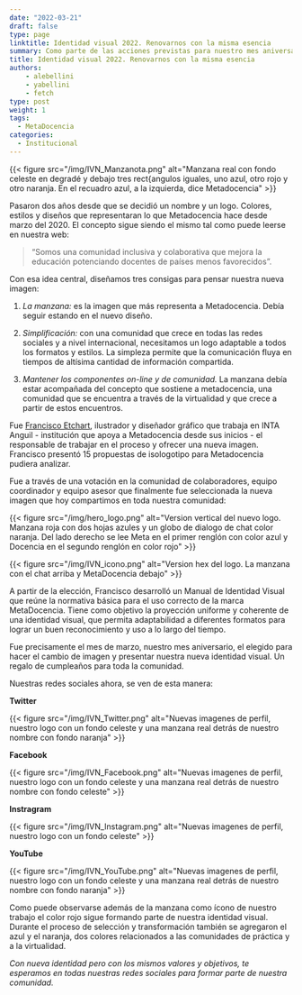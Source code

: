 ```yaml
---
date: "2022-03-21"
draft: false
type: page
linktitle: Identidad visual 2022. Renovarnos con la misma esencia
summary: Como parte de las acciones previstas para nuestro mes aniversario, el equipo de Metadocencia decidió renovar la identidad visual de la organización. El punto de partida fue identificarnos para comunicar a través de nuestro logo, nuestra misión y visión.
title: Identidad visual 2022. Renovarnos con la misma esencia
authors: 
    - alebellini
    - yabellini
    - fetch
type: post
weight: 1
tags: 
  - MetaDocencia
categories:
  - Institucional
---
```


{{< figure src="/img/IVN_Manzanota.png" alt="Manzana real con fondo celeste en degradé y debajo tres rect{angulos iguales, uno azul, otro rojo y otro naranja.  En el recuadro azul, a la izquierda, dice Metadocencia" >}}

Pasaron dos años desde que se decidió un nombre y un logo. Colores, estilos y diseños que representaran lo que Metadocencia hace desde marzo del 2020. El concepto sigue siendo el mismo tal como puede leerse en nuestra web: 

> “Somos una comunidad inclusiva y colaborativa que mejora la educación potenciando docentes de países menos favorecidos”.

Con esa idea central, diseñamos tres consigas para pensar nuestra nueva imagen:

1. _La manzana:_ es la imagen que más representa a Metadocencia. Debía seguir estando en el nuevo diseño.

2. _Simplificación:_ con una comunidad que crece en todas las redes sociales y a nivel internacional, necesitamos un logo adaptable a todos los formatos y estilos. La simpleza permite que la comunicación fluya en tiempos de altísima cantidad de información compartida.

3. _Mantener los componentes on-line y de comunidad._ La manzana debía estar acompañada del concepto que sostiene a metadocencia, una comunidad que se encuentra a través de la virtualidad y que crece a partir de estos encuentros.


Fue [Francisco Etchart](https://www.instagram.com/fetch.franciscoetchart/), ilustrador y diseñador gráfico que trabaja en INTA Anguil - institución que apoya a Metadocencia desde sus inicios - el responsable de trabajar en el proceso y ofrecer una nueva imagen. Francisco presentó 15 propuestas de isologotipo para Metadocencia pudiera analizar.

Fue a través de una votación en la comunidad de colaboradores, equipo coordinador y equipo asesor que finalmente fue seleccionada la nueva imagen que hoy compartimos en toda nuestra comunidad:


{{< figure src="/img/hero_logo.png"  alt="Version vertical del nuevo logo. Manzana roja con dos hojas azules y un globo de dialogo de chat color naranja.  Del lado derecho se lee Meta en el primer renglón con color azul y Docencia en el segundo renglón en color rojo" >}}


{{< figure src="/img/IVN_icono.png" alt="Version hex del logo. La manzana con el chat arriba y MetaDocencia debajo" >}}

A partir de la elección, Francisco desarrolló un Manual de Identidad Visual que reúne la normativa básica para el uso correcto de la marca MetaDocencia. Tiene como objetivo la proyección uniforme y coherente de una identidad visual, que permita adaptabilidad a diferentes formatos para lograr un buen reconocimiento y uso a lo largo del tiempo.

Fue precisamente el mes de marzo, nuestro mes aniversario, el elegido para hacer el cambio de imagen y presentar nuestra nueva identidad visual. Un regalo de cumpleaños para toda la comunidad.

Nuestras redes sociales ahora, se ven de esta manera:

__Twitter__

{{< figure src="/img/IVN_Twitter.png" alt="Nuevas imagenes de perfil, nuestro logo con un fondo celeste y una manzana real detrás de nuestro nombre con fondo naranja" >}}

__Facebook__

{{< figure src="/img/IVN_Facebook.png" alt="Nuevas imagenes de perfil, nuestro logo con un fondo celeste y una manzana real detrás de nuestro nombre con fondo celeste" >}}

__Instragram__

{{< figure src="/img/IVN_Instagram.png" alt="Nuevas imagenes de perfil, nuestro logo con un fondo celeste" >}}

__YouTube__

{{< figure src="/img/IVN_YouTube.png" alt="Nuevas imagenes de perfil, nuestro logo con un fondo celeste y una manzana real detrás de nuestro nombre con fondo naranja" >}}


Como puede observarse además de la manzana como ícono de nuestro trabajo el color rojo sigue formando parte de nuestra identidad visual. Durante el proceso de selección y transformación también se agregaron el azul y el naranja, dos colores relacionados a las comunidades de práctica y a la virtualidad. 

_Con nueva identidad pero con los mismos valores y objetivos, te esperamos en todas nuestras redes sociales para formar parte de nuestra comunidad._